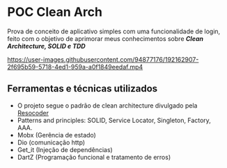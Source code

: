 # POC Clean Arch

Prova de conceito de aplicativo simples com uma funcionalidade de login, feito com o objetivo de aprimorar meus conhecimentos sobre <b><i>Clean Architecture, SOLID e TDD</i></b>

https://user-images.githubusercontent.com/94877176/192162907-2f695b59-5718-4ed1-959a-a0f1849eedaf.mp4

## Ferramentas e técnicas utilizados
- O projeto segue o padrão de clean architecture divulgado pela [Resocoder](https://github.com/ResoCoder/flutter-tdd-clean-architecture-course)
- Patterns and principles: SOLID, Service Locator, Singleton, Factory, AAA.
- Mobx (Gerência de estado)
- Dio (comunicação http)
- Get_it (Injeção de dependências)
- DartZ (Programação funcional e tratamento de erros)
